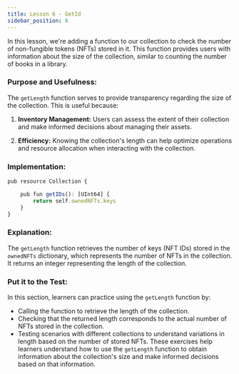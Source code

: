 ```yaml
---
title: Lesson 6 - GetId
sidebar_position: 6
---
```


In this lesson, we're adding a function to our collection to check the number of non-fungible tokens (NFTs) stored in it. This function provides users with information about the size of the collection, similar to counting the number of books in a library.

### **Purpose and Usefulness:**

The `getLength` function serves to provide transparency regarding the size of the collection. This is useful because:

1. **Inventory Management:** Users can assess the extent of their collection and make informed decisions about managing their assets.

2. **Efficiency:** Knowing the collection's length can help optimize operations and resource allocation when interacting with the collection.

### **Implementation:**

```jsx
pub resource Collection {

    pub fun getIDs(): [UInt64] {
        return self.ownedNFTs.keys
    }
}
```

### **Explanation:**

The `getLength` function retrieves the number of keys (NFT IDs) stored in the `ownedNFTs` dictionary, which represents the number of NFTs in the collection. It returns an integer representing the length of the collection.

### **Put it to the Test:**

In this section, learners can practice using the `getLength` function by:

- Calling the function to retrieve the length of the collection.
- Checking that the returned length corresponds to the actual number of NFTs stored in the collection.
- Testing scenarios with different collections to understand variations in length based on the number of stored NFTs.
  These exercises help learners understand how to use the `getLength` function to obtain information about the collection's size and make informed decisions based on that information.
